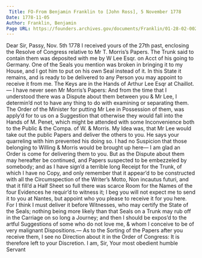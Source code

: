 ```yaml
---
 Title: FO-From Benjamin Franklin to [John Ross], 5 November 1778
Date: 1778-11-05
Author: Franklin, Benjamin
Page URL: https://founders.archives.gov/documents/Franklin/01-28-02-0025
---
```


Dear Sir,
Passy, Nov. 5th 1778
I received yours of the 27th past, enclosing the Resolve of Congress relative to Mr T. Morris’s Papers. The Trunk said to contain them was deposited with me by W Lee Esqr. on Acct of his going to Germany. One of the Seals you mention was broken in bringing it to my House, and I got him to put on his own Seal instead of it. In this State it remains, and is ready to be delivered to any Person you may appoint to receive it from me. The Keys are in the Hands of Arthur Lee Esqr at Chaillot.— I have never seen Mr Morris’s Papers: And from the time that I understood there was a Dispute about them between you & Mr Lee, I determin’d not to have any thing to do with examining or separating them. The Order of the Minister for putting Mr Lee in Possession of them, was apply’d for to us on a Suggestion that otherwise they would fall into the Hands of M. Penet, which might be attended with some Inconvenience both to the Public & the Compa. of W. & Morris. My Idea was, that Mr Lee would take out the public Papers and deliver the others to you. He says your quarreling with him prevented his doing so. I had no Suspicion that those belonging to Willing & Morris would be brought up here— I am glad an Order is come for delivering them to you. But as the Dispute about them may hereafter be continued, and Papers suspected to be embezzeled by somebody; and as I have sign’d a terrible long Receipt for the Trunk, of which I have no Copy, and only remember that it appear’d to be constructed with all the Circumspection of the Writer’s Motto, Non incautus futuri, and that it fill’d a Half Sheet so full there was scarce Room for the Names of the four Evidences he requir’d to witness it; I beg you will not expect me to send it to you at Nantes, but appoint who you please to receive it for you here. For I think I must deliver it before Witnesses, who may certify the State of the Seals; nothing being more likely than that Seals on a Trunk may rub off in the Carriage on so long a Journey; and then I should be expos’d to the artful Suggestions of some who do not love me, & whom I conceive to be of very malignant Dispositions.— As to the Sorting of the Papers after you receive them, I see no Direction about it in the Order of Congress: It is therefore left to your Discretion. I am, Sir, Your most obedient humble Servant

